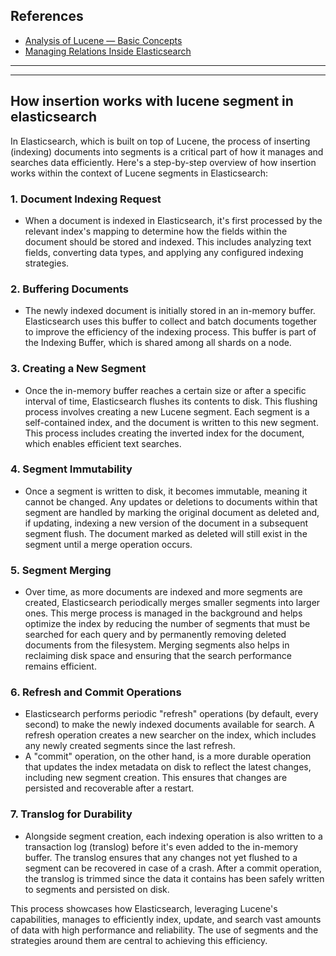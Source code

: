## References
- [Analysis of Lucene — Basic Concepts](https://alibaba-cloud.medium.com/analysis-of-lucene-basic-concepts-5ff5d8b90a53)
- [Managing Relations Inside Elasticsearch](https://www.elastic.co/blog/managing-relations-inside-elasticsearch)

---
---

## How insertion works with lucene segment in elasticsearch

In Elasticsearch, which is built on top of Lucene, the process of inserting (indexing) documents into segments is a critical part of how it manages and searches data efficiently. Here's a step-by-step overview of how insertion works within the context of Lucene segments in Elasticsearch:

### 1. Document Indexing Request
- When a document is indexed in Elasticsearch, it's first processed by the relevant index's mapping to determine how the fields within the document should be stored and indexed. This includes analyzing text fields, converting data types, and applying any configured indexing strategies.

### 2. Buffering Documents
- The newly indexed document is initially stored in an in-memory buffer. Elasticsearch uses this buffer to collect and batch documents together to improve the efficiency of the indexing process. This buffer is part of the Indexing Buffer, which is shared among all shards on a node.

### 3. Creating a New Segment
- Once the in-memory buffer reaches a certain size or after a specific interval of time, Elasticsearch flushes its contents to disk. This flushing process involves creating a new Lucene segment. Each segment is a self-contained index, and the document is written to this new segment. This process includes creating the inverted index for the document, which enables efficient text searches.

### 4. Segment Immutability
- Once a segment is written to disk, it becomes immutable, meaning it cannot be changed. Any updates or deletions to documents within that segment are handled by marking the original document as deleted and, if updating, indexing a new version of the document in a subsequent segment flush. The document marked as deleted will still exist in the segment until a merge operation occurs.

### 5. Segment Merging
- Over time, as more documents are indexed and more segments are created, Elasticsearch periodically merges smaller segments into larger ones. This merge process is managed in the background and helps optimize the index by reducing the number of segments that must be searched for each query and by permanently removing deleted documents from the filesystem. Merging segments also helps in reclaiming disk space and ensuring that the search performance remains efficient.

### 6. Refresh and Commit Operations
- Elasticsearch performs periodic "refresh" operations (by default, every second) to make the newly indexed documents available for search. A refresh operation creates a new searcher on the index, which includes any newly created segments since the last refresh.
- A "commit" operation, on the other hand, is a more durable operation that updates the index metadata on disk to reflect the latest changes, including new segment creation. This ensures that changes are persisted and recoverable after a restart.

### 7. Translog for Durability
- Alongside segment creation, each indexing operation is also written to a transaction log (translog) before it's even added to the in-memory buffer. The translog ensures that any changes not yet flushed to a segment can be recovered in case of a crash. After a commit operation, the translog is trimmed since the data it contains has been safely written to segments and persisted on disk.

This process showcases how Elasticsearch, leveraging Lucene's capabilities, manages to efficiently index, update, and search vast amounts of data with high performance and reliability. The use of segments and the strategies around them are central to achieving this efficiency.
